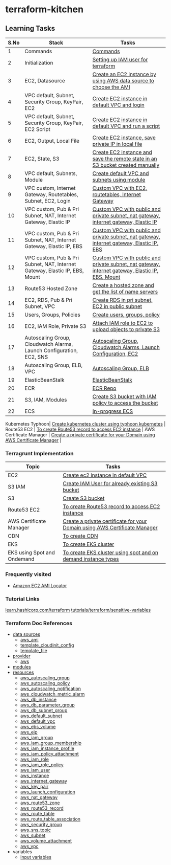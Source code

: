 # terraform-kitchen



## Learning Tasks


| S.No | Stack                                                                       | Tasks                                                                                                                                                                            | 
|------|-----------------------------------------------------------------------------|----------------------------------------------------------------------------------------------------------------------------------------------------------------------------------| 
| 1    | Commands                                                                    | [Commands](task-set/task-000-commands/ReadMe.md)                                                                                                                                 |
| 2    | Initialization                                                              | [Setting up IAM user for terraform](task-set/task-000-initialization-setup)                                                                                                      |
| 3    | EC2, Datasource                                                             | [Create an EC2 instance by using AWS data source to choose the AMI](task-set/task-001-vars-provider-ec2-dataSources)                                                             |
| 4    | VPC default, Subnet, Security Group, KeyPair, EC2                           | [Create EC2 instance in default VPC and login](task-set/task-002-defaultVPC-sbnt-sg-kp-ec2)                                                                                      |                                                               
| 5    | VPC default, Subnet, Security Group, KeyPair, EC2 Script                    | [Create EC2 instance in default VPC and run a script](task-set/task-003-defaultVPC-kp-sbnt-sg-ec2-script)                                                                        |                          
| 6    | EC2, Output, Local File                                                     | [Create EC2 instance, save private IP in local file](task-set/task-004-vars-provider-ec2-output)                                                                                 | 
| 7    | EC2, State, S3                                                              | [Create EC2 instance and save the remote state in an S3 bucket created manually](task-set/task-005-vars-provider-ec2-remoteStateInS3)                                            | 
| 8    | VPC default, Subnets, Module                                                | [Create default VPC and subnets using module](task-set/task-006-defaultVPC-defaultSbnt-modules-kp)                                                                               |
| 9    | VPC custom, Internet Gateway, Routetables, Subnet, EC2, Login               | [Custom VPC with EC2, routetables, Internet Gateway](task-set/task-007-customVPC-igw-sbnt-rt-sg-kp-ec2)                                                                          
| 10   | VPC custom, Pub & Pri Subnet, NAT, Internet Gateway, Elastic IP             | [Custom VPC with public and private subnet, nat gateway, internet gateway, Elastic IP ](task-set/task-008-customVPC-3PriSbnts-3PubSbnts-nat-igw-rt)                              
| 11   | VPC custom, Pub & Pri Subnet, NAT, Internet Gateway, Elastic IP, EBS        | [Custom VPC with public and private subnet, nat gateway, internet gateway, Elastic IP, EBS](task-set/task-009-customVPC-3PriSbnts-3PubSbnts-nat-igw-rt-ec2-ebs)                  
| 12   | VPC custom, Pub & Pri Subnet, NAT, Internet Gateway, Elastic IP, EBS, Mount | [Custom VPC with public and private subnet, nat gateway, internet gateway, Elastic IP, EBS, Mount](task-set/task-010-customVPC-3PriSbnts-3PubSbnts-nat-igw-rt-ec2-ebs-withMount) | 
| 13   | Route53 Hosted Zone                                                         | [Create a hosted zone and get the list of name servers](task-set/task-011-route53)
| 14   | EC2, RDS, Pub & Pri Subnet, VPC                                             | [Create RDS in pri subnet, EC2 in public subnet](task-set/task-012-rds-vpc-ec2)
| 15   | Users, Groups, Policies                                                     | [Create users, groups, policy](task-set/task-013-IAM)
| 16   | EC2, IAM Role, Private S3                                                   | [Attach IAM role to EC2 to upload objects to private S3](task-set/task-014-IAM-roles-s3-upload-to-s3)
| 17   | Autoscaling Group, Cloudwatch Alarms, Launch Configuration, EC2, SNS        | [Autoscaling Group, Cloudwatch Alarms, Launch Configuration, EC2](task-set/task-015-autoscaling-cloudwatchAlarm-ec2-launchConfiguration)
| 18   | Autoscaling Group, ELB, VPC                                                 | [Autoscaling Group, ELB](task-set/task-016-ELB-autoscaling)
| 19   | ElasticBeanStalk                                                            | [ElasticBeanStalk](task-set/task-017-Elastic-Beanstalk)
| 20   | ECR                                                                         | [ECR Repo](task-set/task-018-create-ECR-repo)
| 21   | S3, IAM, Modules                                                            | [Create S3 bucket with IAM policy to access the bucket](aws/task-020-s3-iam-using-modules)                     |
| 22   | ECS                                                                         | [In-progress ECS](task-set/task-019-ECS)

Kubernetes Typhoon| [Create kubernetes cluster using typhoon kubernetes](aws/task-021-k8s-cluster-typhoon)                         |
Route53 EC2 | [To create Route53 record to access EC2 instance](aws/task-022-route53-ec2)                                    | 
AWS Certificate Manager | [Create a private certificate for your Domain using AWS Certificate Manager](aws/task-024-certificate-manager) |



### Terragrunt Implementation

Topic | Tasks | 
---    | --- | 
EC2  | [Create ec2 instance in default VPC](aws/task-023-terragrunt-ec2) |
S3 IAM | [Create IAM User for already existing S3 bucket](aws/task-025-terragrunt-iam-user) |
S3 | [Create S3 bucket](aws/task-026-terragrunt-s3-bucket) |
Route53 EC2 | [To create Route53 record to access EC2 instance](aws/task-022-route53-ec2) | 
AWS Certificate Manager | [Create a private certificate for your Domain using AWS Certificate Manager](aws/task-024-certificate-manager) |
CDN | [To create CDN](aws/task-027-terragrunt-cdn) | 
EKS | [To create EKS cluster](aws/task-030-creating-eks)
EKS using Spot and Ondemand | [To create EKS cluster using spot and on demand instance types](aws/task-031-creating-eks-spot)




### Frequently visited
- [Amazon EC2 AMI Locator](http://cloud-images.ubuntu.com/locator/ec2/)

### Tutorial Links

[learn.hashicorp.com/terraform](https://learn.hashicorp.com/terraform)
[tutorials/terraform/sensitive-variables](https://learn.hashicorp.com/tutorials/terraform/sensitive-variables)



### Terraform Doc References

- [data sources](https://www.terraform.io/docs/configuration/data-sources.html)
    - [aws_ami](https://www.terraform.io/docs/providers/aws/d/ami.html)
    - [template_cloudinit_config](https://www.terraform.io/docs/providers/template/d/cloudinit_config.html)
    - [template_file](https://www.terraform.io/docs/providers/template/d/file.html)
- [provider](https://www.terraform.io/docs/providers/index.html)
    - [aws](https://www.terraform.io/docs/providers/aws/index.html)
- [modules](https://www.terraform.io/docs/configuration/modules.html)
- [resources](https://www.terraform.io/docs/configuration/resources.html)
    - [aws_autoscaling_group](https://www.terraform.io/docs/providers/aws/r/autoscaling_group.html)
    - [aws_autoscaling_policy](https://www.terraform.io/docs/providers/aws/r/autoscaling_policy.html)
    - [aws_autoscaling_notification](https://www.terraform.io/docs/providers/aws/r/autoscaling_notification.html)
    - [aws_cloudwatch_metric_alarm](https://www.terraform.io/docs/providers/aws/r/cloudwatch_metric_alarm.html)
    - [aws_db_instance](https://www.terraform.io/docs/providers/aws/r/db_instance.html)
    - [aws_db_parameter_group](https://www.terraform.io/docs/providers/aws/r/db_parameter_group.html)
    - [aws_db_subnet_group](https://www.terraform.io/docs/providers/aws/r/db_subnet_group.html)
    - [aws_default_subnet](https://www.terraform.io/docs/providers/aws/r/default_subnet.html)
    - [aws_default_vpc](https://www.terraform.io/docs/providers/aws/r/default_vpc.html)
    - [aws_ebs_volume](https://www.terraform.io/docs/providers/aws/r/ebs_volume.html)
    - [aws_eip](https://www.terraform.io/docs/providers/aws/r/eip.html)
    - [aws_iam_group](https://www.terraform.io/docs/providers/aws/r/iam_group.html)
    - [aws_iam_group_membership](https://www.terraform.io/docs/providers/aws/r/iam_group_membership.html)
    - [aws_iam_instance_profile](https://www.terraform.io/docs/providers/aws/r/iam_instance_profile.html)
    - [aws_iam_policy_attachment](https://www.terraform.io/docs/providers/aws/r/iam_policy_attachment.html)
    - [aws_iam_role](https://www.terraform.io/docs/providers/aws/r/iam_role.html)
    - [aws_iam_role_policy](https://www.terraform.io/docs/providers/aws/r/iam_role_policy.html)
    - [aws_iam_user](https://www.terraform.io/docs/providers/aws/r/iam_user.html)
    - [aws_instance](https://www.terraform.io/docs/providers/aws/r/instance.html)
    - [aws_internet_gateway](https://www.terraform.io/docs/providers/aws/r/internet_gateway.html)
    - [aws_key_pair](https://www.terraform.io/docs/providers/aws/r/key_pair.html)
    - [aws_launch_configuration](https://www.terraform.io/docs/providers/aws/r/launch_configuration.html)
    - [aws_nat_gateway](https://www.terraform.io/docs/providers/aws/r/nat_gateway.html)
    - [aws_route53_zone](https://www.terraform.io/docs/providers/aws/r/route53_zone.html)
    - [aws_route53_record](https://www.terraform.io/docs/providers/aws/r/route53_record.html)
    - [aws_route_table](https://www.terraform.io/docs/providers/aws/r/route_table.html)
    - [aws_route_table_association](https://www.terraform.io/docs/providers/aws/r/route_table_association.html)
    - [aws_security_group](https://www.terraform.io/docs/providers/aws/r/security_group.html)
    - [aws_sns_topic](https://www.terraform.io/docs/providers/aws/r/sns_topic.html)
    - [aws_subnet](https://www.terraform.io/docs/providers/aws/r/subnet.html)
    - [aws_volume_attachment](https://www.terraform.io/docs/providers/aws/r/volume_attachment.html)
    - [aws_vpc](https://www.terraform.io/docs/providers/aws/r/vpc.html)
- variables
    - [input variables](https://www.terraform.io/docs/configuration/variables.html)












